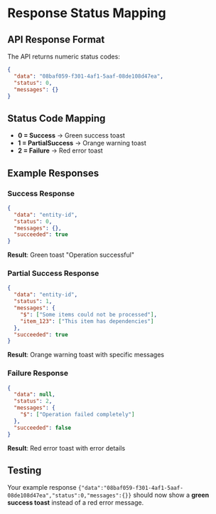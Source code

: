 # Response Status Mapping

## API Response Format

The API returns numeric status codes:

```json
{
  "data": "08baf059-f301-4af1-5aaf-08de108d47ea",
  "status": 0,
  "messages": {}
}
```

## Status Code Mapping

- **0 = Success** → Green success toast
- **1 = PartialSuccess** → Orange warning toast
- **2 = Failure** → Red error toast

## Example Responses

### Success Response

```json
{
  "data": "entity-id",
  "status": 0,
  "messages": {},
  "succeeded": true
}
```

**Result**: Green toast "Operation successful"

### Partial Success Response

```json
{
  "data": "entity-id",
  "status": 1,
  "messages": {
    "$": ["Some items could not be processed"],
    "item_123": ["This item has dependencies"]
  },
  "succeeded": true
}
```

**Result**: Orange warning toast with specific messages

### Failure Response

```json
{
  "data": null,
  "status": 2,
  "messages": {
    "$": ["Operation failed completely"]
  },
  "succeeded": false
}
```

**Result**: Red error toast with error details

## Testing

Your example response `{"data":"08baf059-f301-4af1-5aaf-08de108d47ea","status":0,"messages":{}}` should now show a **green success toast** instead of a red error message.
